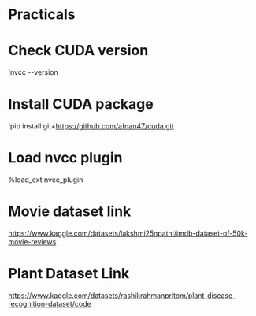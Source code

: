 # Practicals

# Check CUDA version
!nvcc --version
# Install CUDA package
!pip install git+https://github.com/afnan47/cuda.git
# Load nvcc plugin
%load_ext nvcc_plugin

# Movie dataset link
https://www.kaggle.com/datasets/lakshmi25npathi/imdb-dataset-of-50k-movie-reviews

# Plant Dataset Link
https://www.kaggle.com/datasets/rashikrahmanpritom/plant-disease-recognition-dataset/code
